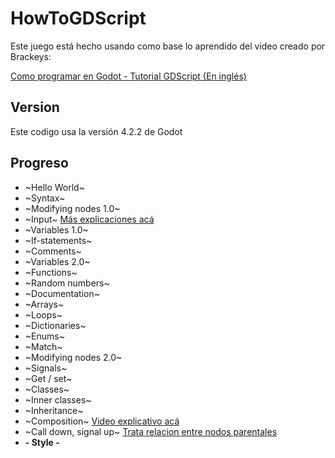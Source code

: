 # HowToGDScript

Este juego está hecho usando como base lo aprendido del video creado por Brackeys:

[Como programar en Godot - Tutorial GDScript (En inglés)](https://youtu.be/e1zJS31tr88?si=rroC-wdmowP-2XvF)

## Version

Este codigo usa la versión 4.2.2 de Godot

## Progreso

- ~Hello World~
- ~Syntax~
- ~Modifying nodes 1.0~
- ~Input~ [Más explicaciones acá](https://docs.godotengine.org/en/stable/tutorials/inputs/input_examples.html)
- ~Variables 1.0~
- ~If-statements~
- ~Comments~
- ~Variables 2.0~
- ~Functions~
- ~Random numbers~
- ~Documentation~
- ~Arrays~
- ~Loops~
- ~Dictionaries~
- ~Enums~
- ~Match~
- ~Modifying nodes 2.0~
- ~Signals~
- ~Get / set~
- ~Classes~
- ~Inner classes~
- ~Inheritance~
- ~Composition~ [Video explicativo acá](https://youtu.be/74y6zWZfQKk?si=9cJV8sMdV3NXbTgG)
- ~Call down, signal up~ [Trata relacion entre nodos parentales](https://kidscancode.org/godot_recipes/4.x/basics/node_communication/)
- **- Style -**
